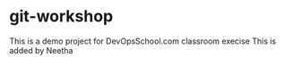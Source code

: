 # git-workshop
This is a demo project for DevOpsSchool.com classroom execise
This is added by Neetha
